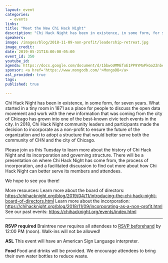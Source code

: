 ```yaml
---
layout: event
categories:
  - events
links:
title: "Meet the New Chi Hack Night"
description: "Chi Hack Night has been in existence, in some form, for seven years. What started in a tiny room in 1871 as a place for people to discuss the open data movement and work with the new information that was coming from the city of Chicago has grown into one of the best-known civic tech events in the city. In 2018, Chi Hack Night community leaders and participants made the decision to incorporate as a non-profit to ensure the future of the organization and to adopt a structure that would better serve both the community of CHN and the city of Chicago."
speakers:
image: /images/blog/2018-11-09-non-profit/leadership-retreat.jpg
image_credit:
date: 2019-05-21T18:00:00-05:00
event_id: 350
youtube_id: 
agenda: https://docs.google.com/document/d/1bbwoUMMEfoE1PP9YMoPkGo2Znbc0y4v47_sBc3JjV80/edit?usp=sharing
sponsor: <a href='https://www.mongodb.com/'>MongoDB</a>
asl_provided: true
tags: 
published: true

---
```


Chi Hack Night has been in existence, in some form, for seven years. What started in a tiny room in 1871 as a place for people to discuss the open data movement and work with the new information that was coming from the city of Chicago has grown into one of the best-known civic tech events in the city. In 2018, Chi Hack Night community leaders and participants made the decision to incorporate as a non-profit to ensure the future of the organization and to adopt a structure that would better serve both the community of CHN and the city of Chicago. 

Please join us this Tuesday to learn more about the history of Chi Hack Night and its incorporation and governing structure. There will be a presentation on where Chi Hack Night has come from, the process of incorporation, and a facilitated discussion to find out more about how Chi Hack Night can better serve its members and attendees. 

We hope to see you there! 

More resources: 
Learn more about the board of directors: https://chihacknight.org/blog/2019/04/11/introducing-the-chi-hack-night-board-of-directors.html
Learn more about the incorporation: https://chihacknight.org/blog/2018/11/09/incorporating-as-a-non-profit.html
See our past events: https://chihacknight.org/events/index.html

---

**RSVP required** Braintree now requires all attendees to [RSVP beforehand]({{site.rsvp_url}}) by 12:00 PM (noon). Walk-ins will not be allowed!

**ASL** This event will have an American Sign Language interpreter.

**Food** Food and drinks will be provided. We encourage attendees to bring their own water bottles to reduce waste.
